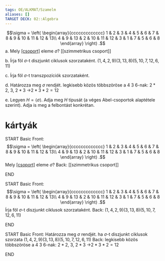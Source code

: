 ```yaml
---
tags: OE/ALKMAT/Szamelm 
aliases: []
TARGET DECK: 02::Algebra
---
```

$$\sigma = \left( \begin{array}{ccccccccccccc} 1 & 2 & 3 & 4 & 5 & 6 & 7 & 8 & 9 & 10 & 11 & 12 & 13\\ 4 & 9 & 13 & 2 & 10 & 11 & 12 & 3 & 1 & 7 & 5 & 6 & 8 \end{array} \right) .$$
a. Mely [[csoport]](ok) eleme $σ$?
[[szimmetrikus csoport]]

b. Írja föl $σ$-t diszjunkt ciklusok szorzataként.
$(1,4,2,9)(3,13,8)(5,10,7,12,6,11)$

c. Írja föl $σ$-t transzpozíciók szorzataként.

d. Határozza meg $σ$ rendjét.
legkisebb közös többszöröse a 4 3 6-nak:
$2*2$, $3$, $2*3$ ->$2*3*2=12$ 

e. Legyen $H=⟨σ⟩$. Adja meg $H$ típusát (a véges Abel-csoportok alaptétele szerint). Adja is meg a felbontást konkrétan.


# kártyák
START
Basic
Front:
$$\sigma = \left( \begin{array}{ccccccccccccc} 1 & 2 & 3 & 4 & 5 & 6 & 7 & 8 & 9 & 10 & 11 & 12 & 13\\ 4 & 9 & 13 & 2 & 10 & 11 & 12 & 3 & 1 & 7 & 5 & 6 & 8 \end{array} \right) .$$
Mely [[csoport]](ok) eleme $σ$?
Back:
[[szimmetrikus csoport]]
<!--ID: 1687464101372-->
END

START
Basic
Front:
$$\sigma = \left( \begin{array}{ccccccccccccc} 1 & 2 & 3 & 4 & 5 & 6 & 7 & 8 & 9 & 10 & 11 & 12 & 13\\ 4 & 9 & 13 & 2 & 10 & 11 & 12 & 3 & 1 & 7 & 5 & 6 & 8 \end{array} \right) .$$
Írja föl $σ$-t diszjunkt ciklusok szorzataként.
Back:
$(1,4,2,9)(3,13,8)(5,10,7,12,6,11)$
<!--ID: 1687464101380-->
END

START
Basic
Front:
Határozza meg $σ$ rendjét. ha
$σ$-t diszjunkt ciklusok szorzata
$(1,4,2,9)(3,13,8)(5,10,7,12,6,11)$
Back:
legkisebb közös többszöröse a 4 3 6-nak:
$2*2$, $3$, $2*3$ ->$2*3*2=12$ 
<!--ID: 1687466539347-->
END